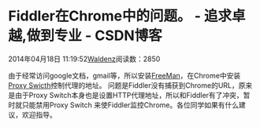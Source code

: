 
# Fiddler在Chrome中的问题。 - 追求卓越,做到专业 - CSDN博客


2014年04月18日 11:19:52[Waldenz](https://me.csdn.net/enter89)阅读数：2850


由于经常访问google文档，gmail等，所以安装[FreeMan](http://dongtaiwang.com/loc/phome.php?v=0)，在Chrome中安装[Proxy
 Swicth](https://chrome.google.com/webstore/detail/proxy-switchysharp/dpplabbmogkhghncfbfdeeokoefdjegm)控制代理的地址。 问题是Fiddler没有捕获到Chrome的URL，原来是由于Proxy Switch本身也是设置HTTP代理地址，所以和Fiddler有了冲突，暂时就只能禁用Proxy Switch 来使Fiddler监控Chrome。各位同学如果有什么建议，欢迎指导。

